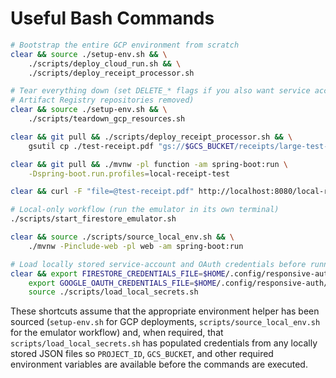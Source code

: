 # Useful Bash Commands

```bash
# Bootstrap the entire GCP environment from scratch
clear && source ./setup-env.sh && \
    ./scripts/deploy_cloud_run.sh && \
    ./scripts/deploy_receipt_processor.sh

# Tear everything down (set DELETE_* flags if you also want service accounts or
# Artifact Registry repositories removed)
clear && source ./setup-env.sh && \
    ./scripts/teardown_gcp_resources.sh

clear && git pull && ./scripts/deploy_receipt_processor.sh && \
    gsutil cp ./test-receipt.pdf "gs://$GCS_BUCKET/receipts/large-test-receipt.pdf"

clear && git pull && ./mvnw -pl function -am spring-boot:run \
    -Dspring-boot.run.profiles=local-receipt-test

clear && curl -F "file=@test-receipt.pdf" http://localhost:8080/local-receipts/parse | jq

# Local-only workflow (run the emulator in its own terminal)
./scripts/start_firestore_emulator.sh

clear && source ./scripts/source_local_env.sh && \
    ./mvnw -Pinclude-web -pl web -am spring-boot:run

# Load locally stored service-account and OAuth credentials before running other helpers
clear && export FIRESTORE_CREDENTIALS_FILE=$HOME/.config/responsive-auth/firestore.json && \
    export GOOGLE_OAUTH_CREDENTIALS_FILE=$HOME/.config/responsive-auth/oauth-client.json && \
    source ./scripts/load_local_secrets.sh
```

These shortcuts assume that the appropriate environment helper has been sourced
(`setup-env.sh` for GCP deployments, `scripts/source_local_env.sh` for the
emulator workflow) and, when required, that `scripts/load_local_secrets.sh` has
populated credentials from any locally stored JSON files so `PROJECT_ID`,
`GCS_BUCKET`, and other required environment variables are available before the
commands are executed.
